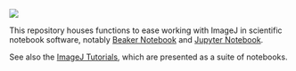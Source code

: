 [![](http://jenkins.imagej.net/job/ImageJ-notebook/lastBuild/badge/icon)](http://jenkins.imagej.net/job/ImageJ-notebook/)

This repository houses functions to ease working with ImageJ in scientific
notebook software, notably [Beaker Notebook](http://beakernotebook.com/) and
[Jupyter Notebook](http://jupyter.org/).

See also the [ImageJ Tutorials](https://github.com/imagej/imagej-tutorials),
which are presented as a suite of notebooks.
